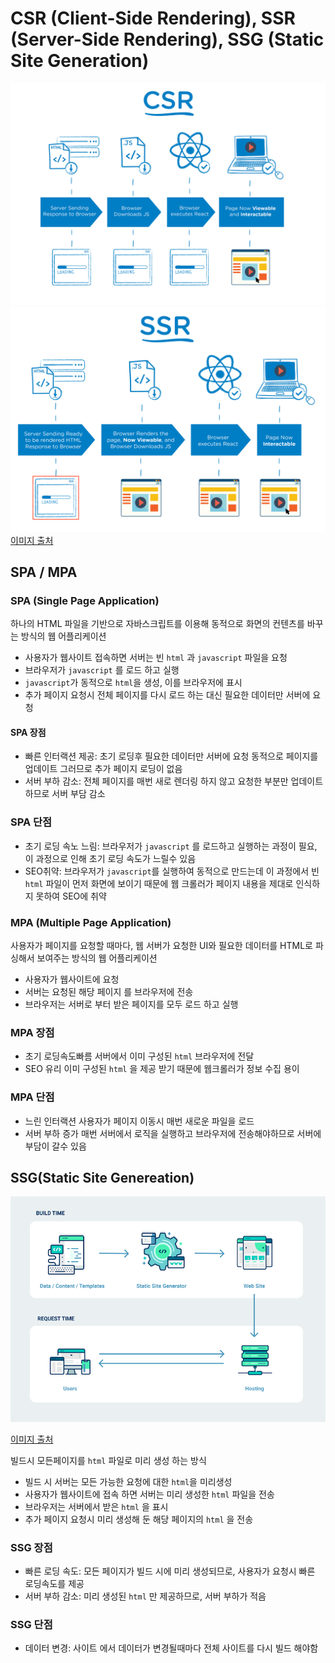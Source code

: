 # CSR (Client-Side Rendering), SSR (Server-Side Rendering), SSG (Static Site Generation)

![CSR](../images/csr.png)
![alt text](../images/ssr.png)
[이미지 출처](https://tech.weperson.com/wedev/frontend/csr-ssr-spa-mpa-pwa/#csr-client-side-rendering-vs-ssr-server-side-rendering)

## SPA / MPA

### SPA (Single Page Application)

하나의 HTML 파일을 기반으로 자바스크립트를 이용해 동적으로 화면의 컨텐츠를 바꾸는 방식의 웹 어플리케이션

- 사용자가 웹사이트 접속하면 서버는 빈 `html` 과 `javascript` 파일을 요청
- 브라우저가 `javascript` 를 로드 하고 실행
- `javascript`가 동적으로 `html`을 생성, 이를 브라우저에 표시
- 추가 페이지 요청시 전체 페이지를 다시 로드 하는 대신 필요한 데이터만 서버에 요청

#### SPA 장점

- 빠른 인터랙션 제공: 초기 로딩후 필요한 데이터만 서버에 요청 동적으로 페이지를 업데이트 그러므로 추가 페이지 로딩이 없음
- 서버 부하 감소: 전체 페이지를 매번 새로 렌더링 하지 않고 요청한 부분만 업데이트 하므로 서버 부담 감소

### SPA 단점

- 초기 로딩 속노 느림: 브라우저가 `javascript` 를 로드하고 실행하는 과정이 필요, 이 과정으로 인해 초기 로딩 속도가 느릴수 있음
- SEO취약: 브라우저가 `javascript`를 실행하여 동적으로 만드는데 이 과정에서 빈 `html` 파일이 먼저 화면에 보이기 때문에 웹 크롤러가 페이지 내용을 제대로 인식하지 못하여 SEO에 취약

### MPA (Multiple Page Application)

사용자가 페이지를 요청할 때마다, 웹 서버가 요청한 UI와 필요한 데이터를 HTML로 파싱해서 보여주는 방식의 웹 어플리케이션

- 사용자가 웹사이트에 요청
- 서버는 요청된 해당 페이지 를 브라우저에 전송
- 브라우저는 서버로 부터 받은 페이지를 모두 로드 하고 실행

### MPA 장점

- 초기 로딩속도빠름 서버에서 이미 구성된 `html` 브라우저에 전달
- SEO 유리 이미 구성된 `html` 을 제공 받기 때문에 웹크롤러가 정보 수집 용이

### MPA 단점

- 느린 인터랙션 사용자가 페이지 이동시 매번 새로운 파일을 로드
- 서버 부하 증가 매번 서버에서 로직을 실행하고 브라우저에 전송해야하므로 서버에 부담이 갈수 있음

## SSG(Static Site Genereation)

![alt text](../images/ssg.png)

[이미지 출처](https://yong-nyong.tistory.com/)

빌드시 모든페이지를 `html` 파일로 미리 생성 하는 방식

- 빌드 시 서버는 모든 가능한 요청에 대한 `html`을 미리생성
- 사용자가 웹사이트에 접속 하면 서버는 미리 생성한 `html` 파일을 전송
- 브라우저는 서버에서 받은 `html` 을 표시
- 추가 페이지 요청시 미리 생성해 둔 해당 페이지의 `html` 을 전송

### SSG 장점

- 빠른 로딩 속도: 모든 페이지가 빌드 시에 미리 생성되므로, 사용자가 요청시 빠른 로딩속도를 제공
- 서버 부하 감소: 미리 생성된 `html` 만 제공하므로, 서버 부하가 적음

### SSG 단점

- 데이터 변경: 사이트 에서 데이터가 변경될때마다 전체 사이트를 다시 빌드 해야함
